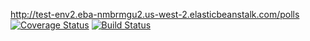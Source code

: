 http://test-env2.eba-nmbrmgu2.us-west-2.elasticbeanstalk.com/polls
[![Coverage Status](https://coveralls.io/repos/github/Kylin-Mao/swe1-app/badge.svg)](https://coveralls.io/github/Kylin-Mao/swe1-app)
[![Build Status](https://app.travis-ci.com/Kylin-Mao/swe1-app.svg?branch=main)](https://app.travis-ci.com/Kylin-Mao/swe1-app)
